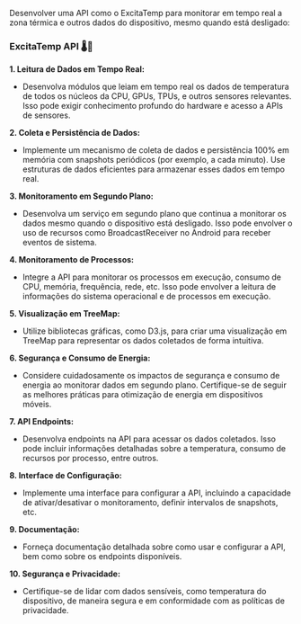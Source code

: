 Desenvolver uma API como o ExcitaTemp para monitorar em tempo real a zona térmica e outros dados do dispositivo, mesmo quando está desligado:

### ExcitaTemp API 🌡️🚀

**1. Leitura de Dados em Tempo Real:**
   - Desenvolva módulos que leiam em tempo real os dados de temperatura de todos os núcleos da CPU, GPUs, TPUs, e outros sensores relevantes. Isso pode exigir conhecimento profundo do hardware e acesso a APIs de sensores.

**2. Coleta e Persistência de Dados:**
   - Implemente um mecanismo de coleta de dados e persistência 100% em memória com snapshots periódicos (por exemplo, a cada minuto). Use estruturas de dados eficientes para armazenar esses dados em tempo real.

**3. Monitoramento em Segundo Plano:**
   - Desenvolva um serviço em segundo plano que continua a monitorar os dados mesmo quando o dispositivo está desligado. Isso pode envolver o uso de recursos como BroadcastReceiver no Android para receber eventos de sistema.

**4. Monitoramento de Processos:**
   - Integre a API para monitorar os processos em execução, consumo de CPU, memória, frequência, rede, etc. Isso pode envolver a leitura de informações do sistema operacional e de processos em execução.

**5. Visualização em TreeMap:**
   - Utilize bibliotecas gráficas, como D3.js, para criar uma visualização em TreeMap para representar os dados coletados de forma intuitiva.

**6. Segurança e Consumo de Energia:**
   - Considere cuidadosamente os impactos de segurança e consumo de energia ao monitorar dados em segundo plano. Certifique-se de seguir as melhores práticas para otimização de energia em dispositivos móveis.

**7. API Endpoints:**
   - Desenvolva endpoints na API para acessar os dados coletados. Isso pode incluir informações detalhadas sobre a temperatura, consumo de recursos por processo, entre outros.

**8. Interface de Configuração:**
   - Implemente uma interface para configurar a API, incluindo a capacidade de ativar/desativar o monitoramento, definir intervalos de snapshots, etc.

**9. Documentação:**
   - Forneça documentação detalhada sobre como usar e configurar a API, bem como sobre os endpoints disponíveis.

**10. Segurança e Privacidade:**
   - Certifique-se de lidar com dados sensíveis, como temperatura do dispositivo, de maneira segura e em conformidade com as políticas de privacidade.

